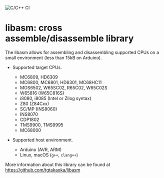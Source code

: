 ![C/C++ CI](https://github.com/tgtakaoka/libasm/workflows/C/C++%20CI/badge.svg)

# libasm: cross assemble/disassemble library

The libasm allows for assembling and disassembling supported CPUs on a
small environment (less than 15kB on Arduino).

* Supported target CPUs.
  - MC6809, HD6309
  - MC6800, MC6801, HD6301, MC68HC11
  - MOS6502, W65SC02, R65C02, W65C02S
  - W65816 (W65C816S)
  - i8080, i8085 (Intel or Zilog syntax)
  - Z80 (Z84Cxx)
  - SC/MP (INS8060)
  - INS8070
  - CDP1802
  - TMS9900, TMS9995
  - MC68000

* Supported host environment.
  - Arduino (AVR, ARM)
  - Linux, macOS (`g++`, `clang++`)

More information about this library can be found at
https://github.com/tgtakaoka/libasm
